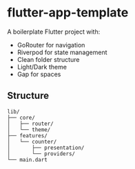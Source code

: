 # flutter-app-template
A boilerplate Flutter project with:

- GoRouter for navigation
- Riverpod for state management
- Clean folder structure
- Light/Dark theme
- Gap for spaces

## Structure
```
lib/
├── core/
│   ├── router/
│   └── theme/
├── features/
│   └── counter/
│       ├── presentation/
│       └── providers/
└── main.dart
```



